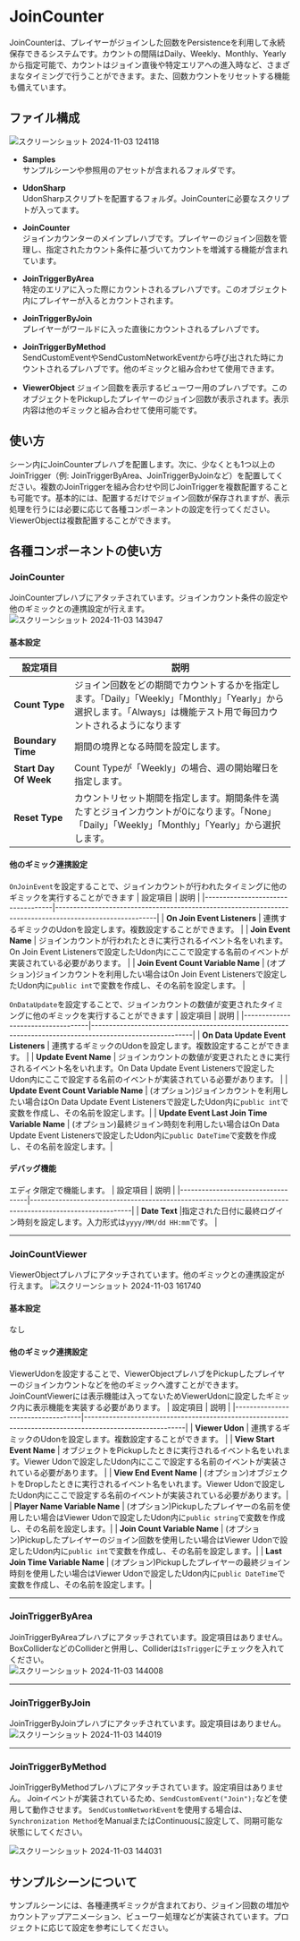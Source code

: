 # JoinCounter
JoinCounterは、プレイヤーがジョインした回数をPersistenceを利用して永続保存できるシステムです。カウントの間隔はDaily、Weekly、Monthly、Yearlyから指定可能で、カウントはジョイン直後や特定エリアへの進入時など、さまざまなタイミングで行うことができます。また、回数カウントをリセットする機能も備えています。

## ファイル構成
![スクリーンショット 2024-11-03 124118](https://github.com/user-attachments/assets/57c99cb1-a32f-4eb7-9554-877fb08203a6)

- **Samples**  
  サンプルシーンや参照用のアセットが含まれるフォルダです。

- **UdonSharp**  
  UdonSharpスクリプトを配置するフォルダ。JoinCounterに必要なスクリプトが入ってます。

- **JoinCounter**  
  ジョインカウンターのメインプレハブです。プレイヤーのジョイン回数を管理し、指定されたカウント条件に基づいてカウントを増減する機能が含まれています。

- **JoinTriggerByArea**  
  特定のエリアに入った際にカウントされるプレハブです。このオブジェクト内にプレイヤーが入るとカウントされます。

- **JoinTriggerByJoin**  
  プレイヤーがワールドに入った直後にカウントされるプレハブです。

- **JoinTriggerByMethod**  
  SendCustomEventやSendCustomNetworkEventから呼び出された時にカウントされるプレハブです。他のギミックと組み合わせて使用できます。

- **ViewerObject**
  ジョイン回数を表示するビューワー用のプレハブです。このオブジェクトをPickupしたプレイヤーのジョイン回数が表示されます。表示内容は他のギミックと組み合わせて使用可能です。

## 使い方
シーン内にJoinCounterプレハブを配置します。次に、少なくとも1つ以上のJoinTrigger（例: JoinTriggerByArea、JoinTriggerByJoinなど）を配置してください。複数のJoinTriggerを組み合わせや同じJoinTriggerを複数配置することも可能です。基本的には、配置するだけでジョイン回数が保存されますが、表示処理を行うには必要に応じて各種コンポーネントの設定を行ってください。
ViewerObjectは複数配置することができます。

## 各種コンポーネントの使い方
### JoinCounter
JoinCounterプレハブにアタッチされています。ジョインカウント条件の設定や他のギミックとの連携設定が行えます。
![スクリーンショット 2024-11-03 143947](https://github.com/user-attachments/assets/e4493523-8332-49a6-bd30-705b6ccaf43e)  

#### 基本設定
| 設定項目                           | 説明                                                                                                       |
|-----------------------------------|----------------------------------------------------------------------------------------------------------|
| **Count Type**                    | ジョイン回数をどの期間でカウントするかを指定します。「Daily」「Weekly」「Monthly」「Yearly」から選択します。「Always」は機能テスト用で毎回カウントされるようになります|
| **Boundary Time**                 | 期間の境界となる時間を設定します。 |
| **Start Day Of Week**             | Count Typeが「Weekly」の場合、週の開始曜日を指定します。|
| **Reset Type**                    | カウントリセット期間を指定します。期間条件を満たすとジョインカウントが0になります。「None」「Daily」「Weekly」「Monthly」「Yearly」から選択します。|

#### 他のギミック連携設定
`OnJoinEvent`を設定することで、ジョインカウントが行われたタイミングに他のギミックを実行することができます
| 設定項目                           | 説明                                                                                                       |
|-----------------------------------|----------------------------------------------------------------------------------------------------------|
| **On Join Event Listeners**        | 連携するギミックのUdonを設定します。複数設定することができます。 |
| **Join Event Name**                | ジョインカウントが行われたときに実行されるイベント名をいれます。On Join Event Listenersで設定したUdon内にここで設定する名前のイベントが実装されている必要があります。 |
| **Join Event Count Variable Name** | (オプション)ジョインカウントを利用したい場合はOn Join Event Listenersで設定したUdon内に`public int`で変数を作成し、その名前を設定します。 |

`OnDataUpdate`を設定することで、ジョインカウントの数値が変更されたタイミングに他のギミックを実行することができます
| 設定項目                           | 説明                                                                                                       |
|-----------------------------------|----------------------------------------------------------------------------------------------------------|
| **On Data Update Event Listeners**   | 連携するギミックのUdonを設定します。複数設定することができます。 |
| **Update Event Name**                | ジョインカウントの数値が変更されたときに実行されるイベント名をいれます。On Data Update Event Listenersで設定したUdon内にここで設定する名前のイベントが実装されている必要があります。 |
| **Update Event Count Variable Name** | (オプション)ジョインカウントを利用したい場合はOn Data Update Event Listenersで設定したUdon内に`public int`で変数を作成し、その名前を設定します。|
| **Update Event Last Join Time Variable Name** | (オプション)最終ジョイン時刻を利用したい場合はOn Data Update Event Listenersで設定したUdon内に`public DateTime`で変数を作成し、その名前を設定します。|

#### デバッグ機能
エディタ限定で機能します。
| 設定項目                           | 説明                                                                                                       |
|-----------------------------------|----------------------------------------------------------------------------------------------------------|
| **Date Text**                    |指定された日付に最終ログイン時刻を設定します。入力形式は`yyyy/MM/dd HH:mm`です。 |

---

### JoinCountViewer
ViewerObjectプレハブにアタッチされています。他のギミックとの連携設定が行えます。
![スクリーンショット 2024-11-03 161740](https://github.com/user-attachments/assets/ff56d911-b1c3-4f07-81aa-0fdea7b269c7)

#### 基本設定
なし

#### 他のギミック連携設定
ViewerUdonを設定することで、ViewerObjectプレハブをPickupしたプレイヤーのジョインカウントなどを他のギミックへ渡すことができます。JoinCountViewerには表示機能は入ってないためViewerUdonに設定したギミック内に表示機能を実装する必要があります。
| 設定項目                           | 説明                                                                                                       |
|-----------------------------------|----------------------------------------------------------------------------------------------------------|
| **Viewer Udon**   | 連携するギミックのUdonを設定します。複数設定することができます。 |
| **View Start Event Name**                | オブジェクトをPickupしたときに実行されるイベント名をいれます。Viewer Udonで設定したUdon内にここで設定する名前のイベントが実装されている必要があります。 |
| **View End Event Name** | (オプション)オブジェクトをDropしたときに実行されるイベント名をいれます。Viewer Udonで設定したUdon内にここで設定する名前のイベントが実装されている必要があります。|
| **Player Name Variable Name** | (オプション)Pickupしたプレイヤーの名前を使用したい場合はViewer Udonで設定したUdon内に`public string`で変数を作成し、その名前を設定します。|
| **Join Count Variable Name** | (オプション)Pickupしたプレイヤーのジョイン回数を使用したい場合はViewer Udonで設定したUdon内に`public int`で変数を作成し、その名前を設定します。|
| **Last Join Time Variable Name** | (オプション)Pickupしたプレイヤーの最終ジョイン時刻を使用したい場合はViewer Udonで設定したUdon内に`public DateTime`で変数を作成し、その名前を設定します。|

---

### JoinTriggerByArea 
JoinTriggerByAreaプレハブにアタッチされています。設定項目はありません。BoxColliderなどのColliderと併用し、Colliderは`IsTrigger`にチェックを入れてください。  
![スクリーンショット 2024-11-03 144008](https://github.com/user-attachments/assets/738b2465-3810-49c2-bbb0-67464c588f2b)  

---

### JoinTriggerByJoin
JoinTriggerByJoinプレハブにアタッチされています。設定項目はありません。
![スクリーンショット 2024-11-03 144019](https://github.com/user-attachments/assets/e6c3255e-8514-40c0-8cd1-54a6a76a669c)  

---

### JoinTriggerByMethod
JoinTriggerByMethodプレハブにアタッチされています。設定項目はありません。
Joinイベントが実装されているため、`SendCustomEvent("Join");`などを使用して動作させます。
`SendCustomNetworkEvent`を使用する場合は、`Synchronization Method`をManualまたはContinuousに設定して、同期可能な状態にしてください。

![スクリーンショット 2024-11-03 144031](https://github.com/user-attachments/assets/168f0f44-fe5f-4ecb-8837-f65f2b5edb1d)  


## サンプルシーンについて
サンプルシーンには、各種連携ギミックが含まれており、ジョイン回数の増加やカウントアップアニメーション、ビューワー処理などが実装されています。プロジェクトに応じて設定を参考にしてください。

